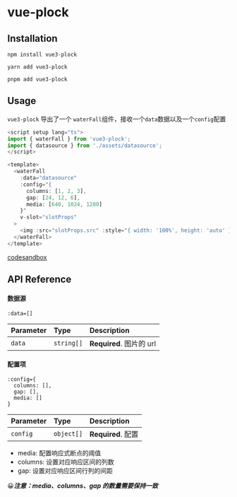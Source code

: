 # vue-plock

## Installation

```shell
npm install vue3-plock

yarn add vue3-plock

pnpm add vue3-plock
```

## Usage

`vue3-plock` 导出了一个 `waterFall`组件，接收一个`data`数据以及一个`config`配置

```javascript
<script setup lang="ts">
import { waterFall } from 'vue3-plock';
import { datasource } from './assets/datasource';
</script>

<template>
  <waterFall
    :data="datasource"
    :config="{
      columns: [1, 2, 3],
      gap: [24, 12, 6],
      media: [640, 1024, 1280]
    }"
    v-slot="slotProps"
  >
    <img :src="slotProps.src" :style="{ width: '100%', height: 'auto' }" />
  </waterFall>
</template>

```

[codesandbox](https://codesandbox.io/p/sandbox/compassionate-ace-tfg4dh?file=%2Fsrc%2Fassets%2Fmain.css%3A4%2C21)

## API Reference

#### 数据源

```
:data=[]
```

| Parameter | Type       | Description              |
| :-------- | :--------- | :----------------------- |
| `data`    | `string[]` | **Required**. 图片的 url |

#### 配置项

```
:config={
  columns: [],
  gap: [],
  media: []
}
```

| Parameter | Type       | Description        |
| :-------- | :--------- | :----------------- |
| `config`  | `object[]` | **Required**. 配置 |

- media: 配置响应式断点的阈值
- columns: 设置对应响应区间的列数
- gap: 设置对应响应区间行列的间距

😀**_注意：media、columns、gap 的数量需要保持一致_**
